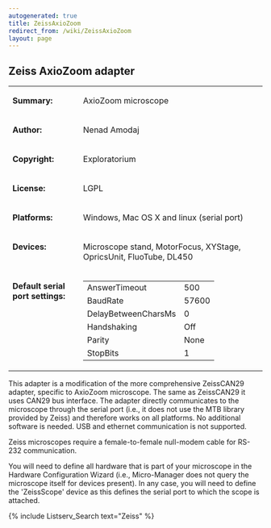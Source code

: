 ```yaml
---
autogenerated: true
title: ZeissAxioZoom
redirect_from: /wiki/ZeissAxioZoom
layout: page
---
```


## Zeiss AxioZoom adapter

<table>
<tr>
<td markdown="1">

**Summary:**

</td>
<td markdown="1" valign="top">

AxioZoom microscope

</td>
</tr>
<tr>
<td markdown="1">

**Author:**

</td>
<td markdown="1">

Nenad Amodaj

</td>
</tr>
<tr>
<td markdown="1">

**Copyright:**

</td>
<td markdown="1">

Exploratorium

</td>
</tr>
<tr>
<td markdown="1">

**License:**

</td>
<td markdown="1">

LGPL

</td>
</tr>
<tr>
<td markdown="1">

**Platforms:**

</td>
<td markdown="1">

Windows, Mac OS X and linux (serial port)

</td>
</tr>
<tr>
<td markdown="1" valign="top">

**Devices:**

</td>
<td markdown="1">

Microscope stand, MotorFocus, XYStage, OpricsUnit, FluoTube, DL450

</td>
</tr>
<tr>
<td markdown="1" valign=top>

**Default serial port settings:**

</td>
<td markdown="1" valign=top>

|                     |       |
|---------------------|-------|
| AnswerTimeout       | 500   |
| BaudRate            | 57600 |
| DelayBetweenCharsMs | 0     |
| Handshaking         | Off   |
| Parity              | None  |
| StopBits            | 1     |

</table>

This adapter is a modification of the more comprehensive ZeissCAN29
adapter, specific to AxioZoom microscope. The same as ZeissCAN29 it uses
CAN29 bus interface. The adapter directly communicates to the microscope
through the serial port (i.e., it does not use the MTB library provided
by Zeiss) and therefore works on all platforms. No additional software
is needed. USB and ethernet communication is not supported.

Zeiss microscopes require a female-to-female null-modem cable for RS-232
communication.

You will need to define all hardware that is part of your microscope in
the Hardware Configuration Wizard (i.e., Micro-Manager does not query
the microscope itself for devices present). In any case, you will need
to define the 'ZeissScope' device as this defines the serial port to
which the scope is attached.

{% include Listserv_Search text="Zeiss" %}

